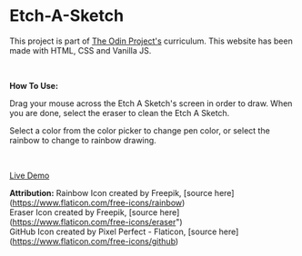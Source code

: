 # Etch-A-Sketch


This project is part of [The Odin Project's](https://www.theodinproject.com/lessons/foundations-etch-a-sketch) curriculum. 
This website has been made with HTML, CSS and Vanilla JS. 

<br />

**How To Use:**

Drag your mouse across the Etch A Sketch's screen in order to draw. When you are done, select the eraser to clean the Etch A Sketch.  

Select a color from the color picker to change pen color, or select the rainbow to change to rainbow drawing.  

<br />

[Live Demo](https://andrealeah.github.io/Etch-A-Sketch/)

**Attribution:**
Rainbow Icon created by Freepik, [source here] (https://www.flaticon.com/free-icons/rainbow)  
Eraser Icon created by Freepik, [source here] (https://www.flaticon.com/free-icons/eraser")  
GitHub Icon created by Pixel Perfect - Flaticon, [source here] (https://www.flaticon.com/free-icons/github)  


